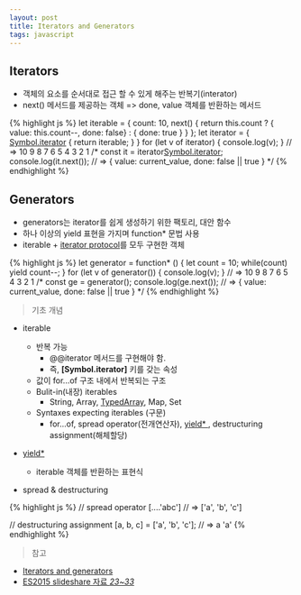 ```yaml
---
layout: post
title: Iterators and Generators
tags: javascript
---
```



## Iterators

- 객체의 요소를 순서대로 접근 할 수 있게 해주는 반복기(interator)
- next() 메서드를 제공하는 객체 => done, value 객체를 반환하는 메서드

{% highlight js %}
let iterable = {
  count: 10,
  next() {
    return this.count ?
    { value: this.count--, done: false} :
    { done: true }
  }
};
let iterator = {
  [Symbol.iterator]() {
    return iterable;
  }
}
for (let v of iterator) {
  console.log(v);
}
// => 10 9 8 7 6 5 4 3 2 1
/*
const it =  iterator[Symbol.iterator]();
console.log(it.next());   // => { value: current_value, done: false || true }
*/
{% endhighlight %}

## Generators

- generators는 iterator를 쉽게 생성하기 위한 팩토리, 대안 함수
- 하나 이상의 yield 표현을 가지며 function* 문법 사용
- iterable + [iterator protocol](https://developer.mozilla.org/ko/docs/Web/JavaScript/Reference/Iteration_protocols#iterator)를 모두 구현한 객체

{% highlight js %}
let generator = function* () {
  let count = 10;
  while(count)
    yield count--;
}
for (let v of generator()) {
  console.log(v);
}
// => 10 9 8 7 6 5 4 3 2 1
/*
const ge = generator();
console.log(ge.next());   // => { value: current_value, done: false || true }
*/
{% endhighlight %}

>기초 개념

- iterable
  - 반복 가능
    - @@iterator 메서드를 구현해야 함.
    - 즉, **[Symbol.iterator]** 키를 갖는 속성
  - 값이 for...of 구조 내에서 반복되는 구조
  - Bulit-in(내장) iterables
    - String, Array, [TypedArray](https://developer.mozilla.org/en-US/docs/Web/JavaScript/Reference/Global_Objects/TypedArray), Map, Set
  - Syntaxes expecting iterables (구문)
    - for...of, spread operator(전개연산자), [yield* ](https://developer.mozilla.org/en-US/docs/Web/JavaScript/Reference/Operators/yield*), destructuring assignment(해체할당)

- [yield* ](https://developer.mozilla.org/en-US/docs/Web/JavaScript/Reference/Operators/yield*)
  - iterable 객체를 반환하는 표현식

- spread &amp; destructuring

{% highlight js %}
// spread operator
[....'abc'] // => ['a', 'b', 'c']

// destructuring assignment
[a, b, c] = ['a', 'b', 'c'];
// => a 'a'
{% endhighlight %}

>참고

- [Iterators and generators](https://developer.mozilla.org/en-US/docs/Web/JavaScript/Guide/Iterators_and_Generators)
- [ES2015 slideshare 자료 *23~33*](http://www.slideshare.net/shallaa/ecma2015-inside-65652426)
